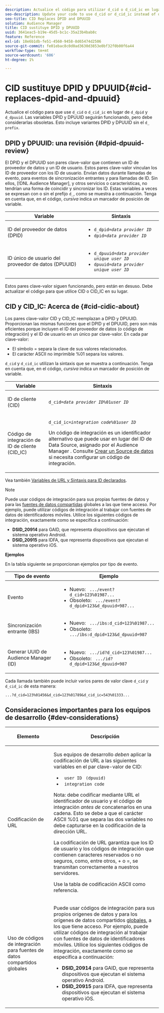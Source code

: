 ```yaml
---
description: Actualice el código para utilizar d_cid o d_cid_ic en lugar de d_dpid y d_dpuuid. Las variables DPID y DPUUID seguirán funcionando, pero debe considerarlas obsoletas. Esto incluye las variantes DPID y DPUUID sin el prefijo d_.
seo-description: Update your code to use d_cid or d_cid_ic instead of d_dpid and d_dpuuid. The DPID and DPUUID variables will continue to work, but you should consider them deprecated. This includes DPID and DPUUID variants without the d_ prefix.
seo-title: CID Replaces DPID and DPUUID
solution: Audience Manager
title: CID sustituye DPID y DPUUID
uuid: 3641eac5-b19e-45d5-bc1c-35a23b4bab8c
feature: Reference
exl-id: 18e6b1db-fe51-4560-9458-8d65474d2506
source-git-commit: fe01ebac8c0d0ad3630d3853e0bf32f0b00f6a44
workflow-type: tm+mt
source-wordcount: '606'
ht-degree: 1%

---
```


# CID sustituye DPID y DPUUID{#cid-replaces-dpid-and-dpuuid}

Actualice el código para que use `d_cid` o `d_cid_ic` en lugar de `d_dpid` y `d_dpuuid`. Las variables DPID y DPUUID seguirán funcionando, pero debe considerarlas obsoletas. Esto incluye variantes DPID y DPUUID sin el `d_ prefix`.

## DPID y DPUUID: una revisión {#dpid-dpuuid-review}

El DPID y el DPUUID son pares clave-valor que contienen un ID de proveedor de datos y un ID de usuario. Estos pares clave-valor vinculan los ID de proveedor con los ID de usuario. Envían datos durante llamadas de evento, para eventos de sincronización entrantes y para llamadas de ID. Sin ellos, [!DNL Audience Manager], y otros servicios o características, no tendrían una forma de coincidir y sincronizar los ID. Estas variables a veces se expresan con o sin el prefijo `d_`, como se muestra a continuación. Tenga en cuenta que, en el código, *cursiva* indica un marcador de posición de variable.

<table id="table_932B4416AE1E44E4A1E98D779D3B1ED5"> 
 <thead> 
  <tr> 
   <th colname="col1" class="entry"> Variable </th> 
   <th colname="col2" class="entry"> Sintaxis </th> 
  </tr> 
 </thead>
 <tbody> 
  <tr> 
   <td colname="col1"> <p>ID del proveedor de datos (DPID) </p> </td> 
   <td colname="col2"> 
    <ul id="ul_0567D39DCE784C20A81EC0845C7B1C6B"> 
     <li id="li_DDD8C18266314987A7C802918F4892A8"> <code>d_dpid=<i>data provider ID</i></code> </li> 
     <li id="li_80185558932E416698ABD71158303EA8"> <code>dpid=<i>data provider ID</i></code> </li> 
    </ul> </td> 
  </tr> 
  <tr> 
   <td colname="col1"> <p>ID único de usuario del proveedor de datos (DPUUID) </p> </td> 
   <td colname="col2"> 
    <ul id="ul_EA7F769523B142CE8FF5886E5CDFF2D9"> 
     <li id="li_C984E2FF0A83495880BB87C610FA3F79"> <code>d_dpuuid=<i>data provider unique user ID</i></code> </li> 
     <li id="li_DCFFAC995DCC49F489ACEFD97A06F877"> <code>dpuuid=<i>data provider unique user ID</i></code> </li> 
    </ul> </td> 
  </tr> 
 </tbody> 
</table>

Estos pares clave-valor siguen funcionando, pero están en desuso. Debe actualizar el código para que utilice CID o CID_IC en su lugar.

## CID y CID_IC: Acerca de {#cid-cidic-about}

Los pares clave-valor CID y CID_IC reemplazan a DPID y DPUUID. Proporcionan las mismas funciones que el DPID y el DPUUID, pero son más eficientes porque incluyen el ID del proveedor de datos (o código de integración) y el ID de usuario en un único par clave-valor. En cada par clave-valor:

* El símbolo = separa la clave de sus valores relacionados.
* El carácter ASCII no imprimible %01 separa los valores.

`d_cid` y `d_cid_ic` utilizan la sintaxis que se muestra a continuación. Tenga en cuenta que, en el código, *cursiva* indica un marcador de posición de variable.

<table id="table_0C8A4F8FDBC84416B4EB476F67BCFA8E"> 
 <thead> 
  <tr> 
   <th colname="col1" class="entry"> Variable </th> 
   <th colname="col2" class="entry"> Sintaxis </th> 
  </tr> 
 </thead>
 <tbody> 
  <tr> 
   <td colname="col1"> <p>ID de cliente (CID) </p> </td> 
   <td colname="col2"> <p> <code>d_cid=<i>data provider ID</i>%01<i>user ID</i></code> </p> </td> 
  </tr> 
  <tr> 
   <td colname="col1"> <p>Código de integración de ID de cliente (CID_IC) </p> </td> 
   <td colname="col2"> <p> <code>d_cid_ic=<i>integration code</i>%01<i>user ID</i></code> </p> <p> Un código de integración <span class="term"> </span> es un identificador alternativo que puede usar en lugar del ID de Data Source, asignado por el Audience Manager <span class="keyword"> </span>. Consulte <a href="../features/manage-datasources.md#create-data-source"> Crear un Source de datos</a> si necesita configurar un código de integración. </p> </td> 
  </tr> 
 </tbody> 
</table>

Vea también [Variables de URL y Sintaxis para ID declarados](../features/declared-ids.md#variables-and-syntax).

>[!NOTE]
>
>Puede usar códigos de integración para sus propias fuentes de datos y para las [fuentes de datos compartidas](../features/datasources-list-and-settings.md#settings-menu-options) globales a las que tiene acceso. Por ejemplo, puede utilizar códigos de integración al trabajar con fuentes de datos de identificadores móviles. Utilice los siguientes códigos de integración, exactamente como se especifica a continuación:

* **DSID_20914** para GAID, que representa dispositivos que ejecutan el sistema operativo Android.
* **DSID_20915** para IDFA, que representa dispositivos que ejecutan el sistema operativo iOS.

**Ejemplos**

En la tabla siguiente se proporcionan ejemplos por tipo de evento.

<table id="table_097A58CCD6E64C4DB0652271A4F31AE8"> 
 <thead> 
  <tr> 
   <th colname="col1" class="entry"> Tipo de evento </th> 
   <th colname="col2" class="entry"> Ejemplo </th> 
  </tr>
 </thead>
 <tbody> 
  <tr> 
   <td colname="col1"> <p>Evento </p> </td> 
   <td colname="col2"> 
    <ul id="ul_6EAB4188C6954512A28D1A8328794BCB"> 
     <li id="li_344AAEF1622343489E2AD6E2929CEA98">Nuevo: <code> .../event?d_cid=123%01987...</code> </li> 
     <li id="li_B673C1BA5AD24C46AB8F8232EF89CE89">Obsoleto: <code> .../event?d_dpid=123&amp;d_dpuuid=987...</code> </li> 
    </ul> </td> 
  </tr> 
  <tr> 
   <td colname="col1"> <p>Sincronización entrante (IBS) </p> </td> 
   <td colname="col2"> 
    <ul id="ul_78270745CBC2469B8CA9EDB7032B8F92"> 
     <li id="li_8C4620A04504442185F013F74E6B0647">Nuevo: <code> .../ibs:d_cid=123%01987...</code> </li> 
     <li id="li_2A8F761C76334C1BB097CF1A9D7E8429">Obsoleto: <code> .../ibs:d_dpid=123&amp;d_dpuuid=987</code> </li> 
    </ul> </td> 
  </tr> 
  <tr> 
   <td colname="col1"> <p>Generar UUID de Audience Manager (ID) </p> </td> 
   <td colname="col2"> 
    <ul id="ul_EAA764DCFF7244F69ABF67ACEE13E579"> 
     <li id="li_18467A531FAF454A881CBD157BBFD6D2">Nuevo: <code> .../id?d_cid=123%01987...</code> </li> 
     <li id="li_433C33F7BC284362AC7CC3C9DC0BF471">Obsoleto: <code> .../id?d_dpid=123&amp;d_dpuuid=987</code> </li> 
    </ul> </td> 
  </tr> 
 </tbody> 
</table>

Cada llamada también puede incluir varios pares de valor clave `d_cid` y `d_cid_ic` de esta manera:

```
...?d_cid=123%01456&d_cid=123%01789&d_cid_ic=543%01333...
```

## Consideraciones importantes para los equipos de desarrollo {#dev-considerations}

<table id="table_5DD068FAE68A42CDB49B6C064706802A"> 
 <thead> 
  <tr> 
   <th colname="col1" class="entry"> <p>Elemento </p> </th> 
   <th colname="col2" class="entry"> <p>Descripción </p> </th> 
  </tr>
 </thead>
 <tbody> 
  <tr> 
   <td colname="col1"> <p>Codificación de URL </p> </td> 
   <td colname="col2"> <p>Sus equipos de desarrollo <i>deben</i> aplicar la codificación de URL a las siguientes variables en el par clave-valor de CID: </p> <p> 
     <ul id="ul_66DCB63C60914057B2BE21F49D9A36CA"> 
      <li id="li_6D82B4DB40BB4BB0B8FAF5841577FAAC"><code> user ID</code> <code> (dpuuid)</code> </li> 
      <li id="li_D2F94B07B0D84B09A5CDFA48518DDD62"><code> integration code</code> </li> 
     </ul> </p> <p> <p>Nota: debe codificar mediante URL el identificador de usuario y el código de integración <i>antes de</i> concatenarlos en una cadena. Esto se debe a que el carácter ASCII %01 que separa las dos variables no debe capturarse en la codificación de la dirección URL. </p> </p> <p>La codificación de URL garantiza que los ID de usuario y los códigos de integración que contienen caracteres reservados o no seguros, como, entre otros, + o =, se transmitan correctamente a nuestros servidores. </p> <p>Use la tabla de codificación ASCII <a href="https://www.w3schools.com/tags/ref_urlencode.asp" format="https" scope="external"> </a> como referencia. </p> </td> 
  </tr> 
  <tr> 
   <td colname="col1"> <p>Uso de códigos de integración para fuentes de datos compartidos globales </p> </td> 
   <td colname="col2"> <p>Puede usar códigos de integración para sus propios orígenes de datos y para los orígenes de datos compartidos <a href="../features/datasources-list-and-settings.md#settings-menu-options"> globales</a>, a los que tiene acceso. Por ejemplo, puede utilizar códigos de integración al trabajar con fuentes de datos de identificadores móviles. Utilice los siguientes códigos de integración, exactamente como se especifica a continuación: </p> <p> 
     <ul id="ul_B306EE96A3BD4CE982E113D5E23826CF"> 
      <li id="li_3340C7AFA9AB4105A2CCF3E476EC7552"> <b>DSID_20914</b> para GAID, que representa dispositivos que ejecutan el sistema operativo Android. </li> 
      <li id="li_779D9F08021043FCB233A0ABF5160C76"> <b>DSID_20915</b> para IDFA, que representa dispositivos que ejecutan el sistema operativo iOS. </li> 
     </ul> </p> </td> 
  </tr> 
 </tbody> 
</table>
